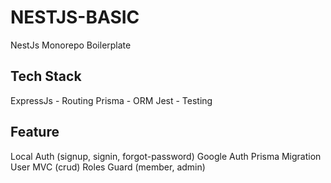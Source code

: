 # NESTJS-BASIC
NestJs Monorepo Boilerplate

## Tech Stack
ExpressJs - Routing
Prisma - ORM
Jest - Testing

## Feature
Local Auth (signup, signin, forgot-password)
Google Auth
Prisma Migration
User MVC (crud)
Roles Guard (member, admin)
